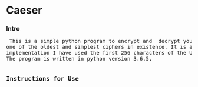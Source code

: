 # Caeser
<h3>Intro</h3>
<pre> This is a simple python program to encrypt and  decrypt your messages using Caeser Cipher ,
one of the oldest and simplest ciphers in existence. It is a simple substitution Cipher . In this 
implementation I have used the first 256 characters of the Unicode Character Encoding. 
The program is written in python version 3.6.5.
<pre>
<h3>Instructions for Use</h3>
<pre></pre>
